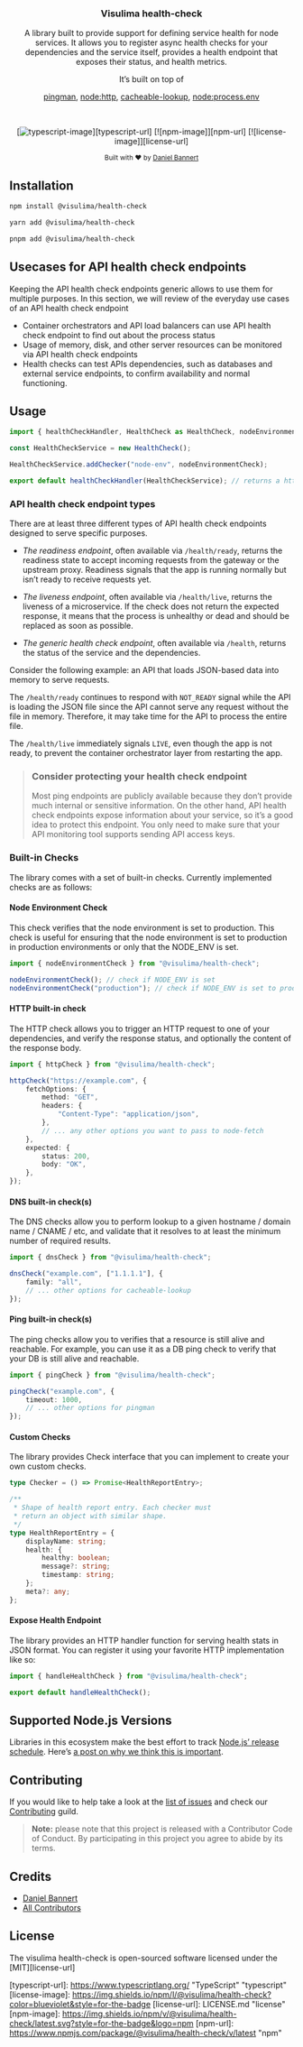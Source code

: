 <div align="center">
  <h3>Visulima health-check</h3>
  <p>
  A library built to provide support for defining service health for node services. It allows you to register async health checks for your dependencies and the service itself, provides a health endpoint that exposes their status, and health metrics.

It’s built on top of

[pingman](https://github.com/dopecodez/pingman),
[node:http](https://nodejs.org/api/http.html),
[cacheable-lookup](https://github.com/szmarczak/cacheable-lookup),
[node:process.env](https://nodejs.org/docs/latest/api/process.html#process_process_env)

  </p>
</div>

<br />

<div align="center">

[![typescript-image]][typescript-url] [![npm-image]][npm-url] [![license-image]][license-url]

</div>

<div align="center">
  <sub>Built with ❤︎ by <a href="https://twitter.com/_prisis_">Daniel Bannert</a></sub>
</div>

## Installation

```sh
npm install @visulima/health-check
```

```sh
yarn add @visulima/health-check
```

```sh
pnpm add @visulima/health-check
```

## Usecases for API health check endpoints

Keeping the API health check endpoints generic allows to use them for multiple purposes. In this section, we will review of the everyday use cases of an API health check endpoint

- Container orchestrators and API load balancers can use API health check endpoint to find out about the process status
- Usage of memory, disk, and other server resources can be monitored via API health check endpoints
- Health checks can test APIs dependencies, such as databases and external service endpoints, to confirm availability and normal functioning.

## Usage

```ts
import { healthCheckHandler, HealthCheck as HealthCheck, nodeEnvironmentCheck } from "@visulima/health-check";

const HealthCheckService = new HealthCheck();

HealthCheckService.addChecker("node-env", nodeEnvironmentCheck);

export default healthCheckHandler(HealthCheckService); // returns a http handler
```

### API health check endpoint types

There are at least three different types of API health check endpoints designed to serve specific purposes.

- _The readiness endpoint_, often available via `/health/ready`, returns the readiness state to accept incoming requests from the gateway or the upstream proxy. Readiness signals that the app is running normally but isn’t ready to receive requests yet.

- _The liveness endpoint_, often available via `/health/live`, returns the liveness of a microservice. If the check does not return the expected response, it means that the process is unhealthy or dead and should be replaced as soon as possible.

- _The generic health check endpoint_, often available via `/health`, returns the status of the service and the dependencies.

Consider the following example: an API that loads JSON-based data into memory to serve requests.

The `/health/ready` continues to respond with `NOT_READY` signal while the API is loading the JSON file since the API cannot serve any request without the file in memory. Therefore, it may take time for the API to process the entire file.

The `/health/live` immediately signals `LIVE`, even though the app is not ready, to prevent the container orchestrator layer from restarting the app.

> ### Consider protecting your health check endpoint
>
> Most ping endpoints are publicly available because they don’t provide much internal or sensitive information. On the other hand, API health check endpoints expose information about your service, so it’s a good idea to protect this endpoint. You only need to make sure that your API monitoring tool supports sending API access keys.

### Built-in Checks

The library comes with a set of built-in checks. Currently implemented checks are as follows:

#### Node Environment Check

This check verifies that the node environment is set to production.
This check is useful for ensuring that the node environment is set to production in production environments or only that the NODE_ENV is set.

```ts
import { nodeEnvironmentCheck } from "@visulima/health-check";

nodeEnvironmentCheck(); // check if NODE_ENV is set
nodeEnvironmentCheck("production"); // check if NODE_ENV is set to production
```

#### HTTP built-in check

The HTTP check allows you to trigger an HTTP request to one of your dependencies, and verify the response status, and optionally the content of the response body.

```ts
import { httpCheck } from "@visulima/health-check";

httpCheck("https://example.com", {
    fetchOptions: {
        method: "GET",
        headers: {
            "Content-Type": "application/json",
        },
        // ... any other options you want to pass to node-fetch
    },
    expected: {
        status: 200,
        body: "OK",
    },
});
```

#### DNS built-in check(s)

The DNS checks allow you to perform lookup to a given hostname / domain name / CNAME / etc, and validate that it resolves to at least the minimum number of required results.

```ts
import { dnsCheck } from "@visulima/health-check";

dnsCheck("example.com", ["1.1.1.1"], {
    family: "all",
    // ... other options for cacheable-lookup
});
```

#### Ping built-in check(s)

The ping checks allow you to verifies that a resource is still alive and reachable. For example, you can use it as a DB ping check to verify that your DB is still alive and reachable.

```ts
import { pingCheck } from "@visulima/health-check";

pingCheck("example.com", {
    timeout: 1000,
    // ... other options for pingman
});
```

#### Custom Checks

The library provides Check interface that you can implement to create your own custom checks.

```ts
type Checker = () => Promise<HealthReportEntry>;

/**
 * Shape of health report entry. Each checker must
 * return an object with similar shape.
 */
type HealthReportEntry = {
    displayName: string;
    health: {
        healthy: boolean;
        message?: string;
        timestamp: string;
    };
    meta?: any;
};
```

#### Expose Health Endpoint

The library provides an HTTP handler function for serving health stats in JSON format. You can register it using your favorite HTTP implementation like so:

```ts
import { handleHealthCheck } from "@visulima/health-check";

export default handleHealthCheck();
```

## Supported Node.js Versions

Libraries in this ecosystem make the best effort to track
[Node.js’ release schedule](https://github.com/nodejs/release#release-schedule). Here’s [a
post on why we think this is important](https://medium.com/the-node-js-collection/maintainers-should-consider-following-node-js-release-schedule-ab08ed4de71a).

## Contributing

If you would like to help take a look at the [list of issues](https://github.com/visulima/visulima/issues) and check our [Contributing](.github/CONTRIBUTING.md) guild.

> **Note:** please note that this project is released with a Contributor Code of Conduct. By participating in this project you agree to abide by its terms.

## Credits

- [Daniel Bannert](https://github.com/prisis)
- [All Contributors](https://github.com/visulima/visulima/graphs/contributors)

## License

The visulima health-check is open-sourced software licensed under the [MIT][license-url]

[typescript-image]: https://img.shields.io/badge/Typescript-294E80.svg?style=for-the-badge&logo=typescript
[typescript-url]: https://www.typescriptlang.org/ "TypeScript" "typescript"
[license-image]: https://img.shields.io/npm/l/@visulima/health-check?color=blueviolet&style=for-the-badge
[license-url]: LICENSE.md "license"
[npm-image]: https://img.shields.io/npm/v/@visulima/health-check/latest.svg?style=for-the-badge&logo=npm
[npm-url]: https://www.npmjs.com/package/@visulima/health-check/v/latest "npm"
